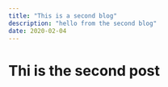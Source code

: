 ```yaml
---
title: "This is a second blog"
description: "hello from the second blog"
date: 2020-02-04
---
```


# Thi is the second post
